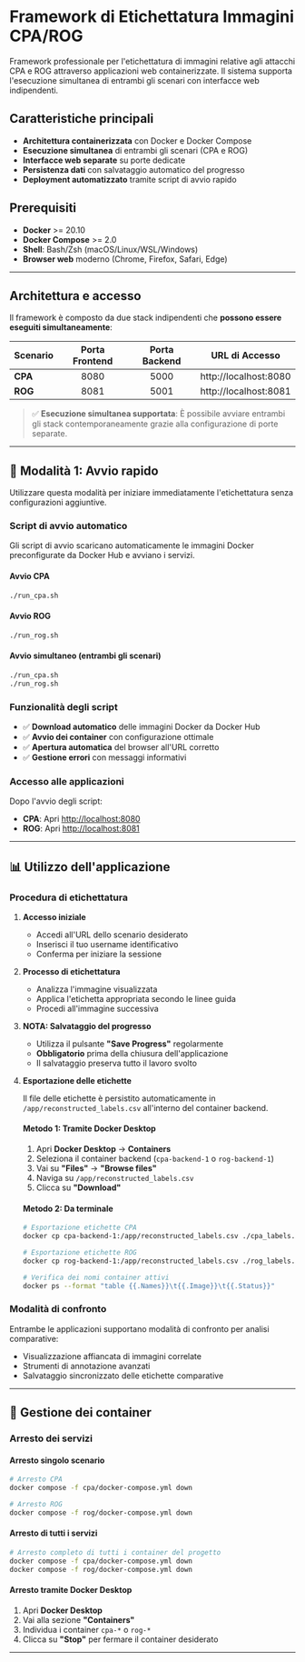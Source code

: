 # Framework di Etichettatura Immagini CPA/ROG

Framework professionale per l'etichettatura di immagini relative agli attacchi CPA e ROG attraverso applicazioni web containerizzate. Il sistema supporta l'esecuzione simultanea di entrambi gli scenari con interfacce web indipendenti.

## Caratteristiche principali

- **Architettura containerizzata** con Docker e Docker Compose
- **Esecuzione simultanea** di entrambi gli scenari (CPA e ROG)
- **Interfacce web separate** su porte dedicate
- **Persistenza dati** con salvataggio automatico del progresso
- **Deployment automatizzato** tramite script di avvio rapido

## Prerequisiti

- **Docker** >= 20.10
- **Docker Compose** >= 2.0
- **Shell**: Bash/Zsh (macOS/Linux/WSL/Windows)
- **Browser web** moderno (Chrome, Firefox, Safari, Edge)

---

## Architettura e accesso

Il framework è composto da due stack indipendenti che **possono essere eseguiti simultaneamente**:

| Scenario     | Porta Frontend | Porta Backend | URL di Accesso           |
|--------------|:--------------:|:-------------:|--------------------------|
| **CPA**      |     8080       |     5000      | http://localhost:8080    |
| **ROG**      |     8081       |     5001      | http://localhost:8081    |

> ✅ **Esecuzione simultanea supportata**: È possibile avviare entrambi gli stack contemporaneamente grazie alla configurazione di porte separate.

---

## 🚀 Modalità 1: Avvio rapido

Utilizzare questa modalità per iniziare immediatamente l'etichettatura senza configurazioni aggiuntive.

### Script di avvio automatico

Gli script di avvio scaricano automaticamente le immagini Docker preconfigurate da Docker Hub e avviano i servizi.

#### Avvio CPA
```bash
./run_cpa.sh
```

#### Avvio ROG  
```bash
./run_rog.sh
```

#### Avvio simultaneo (entrambi gli scenari)
```bash
./run_cpa.sh
./run_rog.sh
```

### Funzionalità degli script

- ✅ **Download automatico** delle immagini Docker da Docker Hub
- ✅ **Avvio dei container** con configurazione ottimale
- ✅ **Apertura automatica** del browser all'URL corretto
- ✅ **Gestione errori** con messaggi informativi

### Accesso alle applicazioni

Dopo l'avvio degli script:
- **CPA**: Apri [http://localhost:8080](http://localhost:8080)
- **ROG**: Apri [http://localhost:8081](http://localhost:8081)

---

## 📊 Utilizzo dell'applicazione

### Procedura di etichettatura

1. **Accesso iniziale**
   - Accedi all'URL dello scenario desiderato
   - Inserisci il tuo username identificativo
   - Conferma per iniziare la sessione

2. **Processo di etichettatura**
   - Analizza l'immagine visualizzata
   - Applica l'etichetta appropriata secondo le linee guida
   - Procedi all'immagine successiva

3. **NOTA: Salvataggio del progresso**
   - Utilizza il pulsante **"Save Progress"** regolarmente
   - **Obbligatorio** prima della chiusura dell'applicazione
   - Il salvataggio preserva tutto il lavoro svolto

4. **Esportazione delle etichette**

   Il file delle etichette è persistito automaticamente in `/app/reconstructed_labels.csv` all'interno del container backend.

   #### Metodo 1: Tramite Docker Desktop
   1. Apri **Docker Desktop** → **Containers**
   2. Seleziona il container backend (`cpa-backend-1` o `rog-backend-1`)
   3. Vai su **"Files"** → **"Browse files"**
   4. Naviga su `/app/reconstructed_labels.csv`
   5. Clicca su **"Download"**

   #### Metodo 2: Da terminale
   ```bash
   # Esportazione etichette CPA
   docker cp cpa-backend-1:/app/reconstructed_labels.csv ./cpa_labels.csv

   # Esportazione etichette ROG  
   docker cp rog-backend-1:/app/reconstructed_labels.csv ./rog_labels.csv

   # Verifica dei nomi container attivi
   docker ps --format "table {{.Names}}\t{{.Image}}\t{{.Status}}"
   ```

### Modalità di confronto

Entrambe le applicazioni supportano modalità di confronto per analisi comparative:
- Visualizzazione affiancata di immagini correlate
- Strumenti di annotazione avanzati
- Salvataggio sincronizzato delle etichette comparative

---


## 🛑 Gestione dei container

### Arresto dei servizi

#### Arresto singolo scenario
```bash
# Arresto CPA
docker compose -f cpa/docker-compose.yml down

# Arresto ROG
docker compose -f rog/docker-compose.yml down
```

#### Arresto di tutti i servizi
```bash
# Arresto completo di tutti i container del progetto
docker compose -f cpa/docker-compose.yml down
docker compose -f rog/docker-compose.yml down
```

#### Arresto tramite Docker Desktop
1. Apri **Docker Desktop**
2. Vai alla sezione **"Containers"**
3. Individua i container `cpa-*` o `rog-*`
4. Clicca su **"Stop"** per fermare il container desiderato

---

